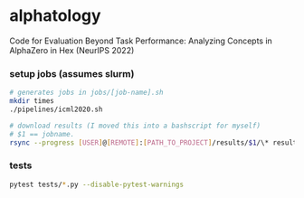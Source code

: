 # alphatology
Code for Evaluation Beyond Task Performance: Analyzing Concepts in AlphaZero in Hex (NeurIPS 2022)

### setup jobs (assumes slurm)
```bash
# generates jobs in jobs/[job-name].sh
mkdir times
./pipelines/icml2020.sh

# download results (I moved this into a bashscript for myself)
# $1 == jobname.
rsync --progress [USER]@[REMOTE]:[PATH_TO_PROJECT]/results/$1/\* results/$1
```

### tests
```bash
pytest tests/*.py --disable-pytest-warnings
```

